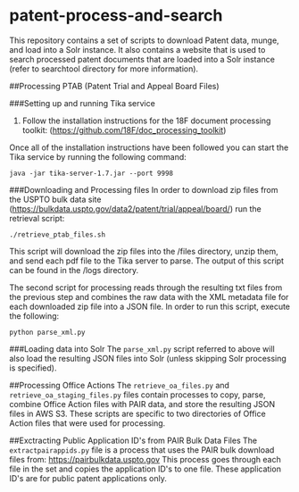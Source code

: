 # patent-process-and-search
This repository contains a set of scripts to download Patent data, munge, and load into a Solr instance.  It also contains a website that is used to search processed patent documents that are loaded into a Solr instance (refer to searchtool directory for more information).

##Processing PTAB (Patent Trial and Appeal Board Files)

###Setting up and running Tika service
1. Follow the installation instructions for the 18F document processing toolkit: (https://github.com/18F/doc_processing_toolkit) 

Once all of the installation instructions have been followed you can start the Tika service by running the following command:
```
java -jar tika-server-1.7.jar --port 9998
```

###Downloading and Processing files
In order to download zip files from the USPTO bulk data site (https://bulkdata.uspto.gov/data2/patent/trial/appeal/board/)
run the retrieval script:
```
./retrieve_ptab_files.sh
```

This script will download the zip files into the /files directory, unzip them, and send each pdf file to the Tika server to parse.  The output of this script can be found in the /logs directory.

The second script for processing reads through the resulting txt files from the previous step and combines the raw data with the XML metadata file for each
downloaded zip file into a JSON file.  In order to run this script, execute the
following:
```
python parse_xml.py
```

###Loading data into Solr
The `parse_xml.py` script referred to above will also load the resulting JSON files into Solr (unless skipping Solr processing is specified).

##Processing Office Actions
The `retrieve_oa_files.py` and `retrieve_oa_staging_files.py` files contain processes to copy, parse, combine Office Action files with PAIR data, and store the resulting JSON files in AWS S3.  These scripts are specific to two directories of Office Action files that were used for processing.

##Exctracting Public Application ID's from PAIR Bulk Data Files
The `extractpairappids.py` file is a process that uses the PAIR bulk download files from:
https://pairbulkdata.uspto.gov
This process goes through each file in the set and copies the application ID's to one file.  These application ID's are for public patent applications only.
